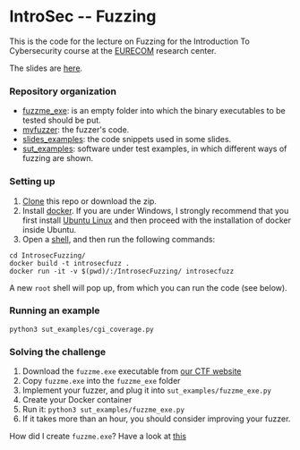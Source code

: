 # IntroSec -- Fuzzing

This is the code for the lecture on Fuzzing for the Introduction To Cybersecurity course at the [EURECOM](https://www.eurecom.fr/) research center. 

The slides are [here](https://docs.google.com/presentation/d/1WJDzp586N5Zchg7U6_s4VH6BnBZ6mtugzDrbSGJ1hjw/).

### Repository organization

+ [fuzzme_exe](https://github.com/packmad/IntrosecFuzzing/tree/master/fuzzme_exe): is an empty folder into which the binary executables to be tested should be put. 
+ [myfuzzer](https://github.com/packmad/IntrosecFuzzing/tree/master/myfuzzer): the fuzzer's code.
+ [slides_examples](https://github.com/packmad/IntrosecFuzzing/tree/master/slides_examples): the code snippets used in some slides.
+ [sut_examples](https://github.com/packmad/IntrosecFuzzing/tree/master/sut_examples): software under test examples, in which different ways of fuzzing are shown.

### Setting up

1. [Clone](https://docs.github.com/en/repositories/creating-and-managing-repositories/cloning-a-repository) this repo or download the zip.
2. Install [docker](https://www.docker.com/). If you are under Windows, I strongly recommend that you first install [Ubuntu Linux](https://ubuntu.com/wsl) and then proceed with the installation of docker inside Ubuntu.
3. Open a [shell](https://en.wikipedia.org/wiki/Shell_(computing)), and then run the following commands:

```shell
cd IntrosecFuzzing/
docker build -t introsecfuzz .
docker run -it -v $(pwd)/:/IntrosecFuzzing/ introsecfuzz
``` 

A new `root` shell will pop up, from which you can run the code (see below).


### Running an example
```shell
python3 sut_examples/cgi_coverage.py 
```


### Solving the challenge

1. Download the `fuzzme.exe` executable from [our CTF website](https://introsec.s3.eurecom.fr/challenges#FuzzMe-3)
2. Copy `fuzzme.exe` into the `fuzzme_exe` folder
3. Implement your fuzzer, and plug it into `sut_examples/fuzzme_exe.py`
4. Create your Docker container
5. Run it: `python3 sut_examples/fuzzme_exe.py`
6. If it takes more than an hour, you should consider improving your fuzzer.

How did I create `fuzzme.exe`? Have a look at [this](https://github.com/packmad/LLMV-PrintBBUIDs/)
